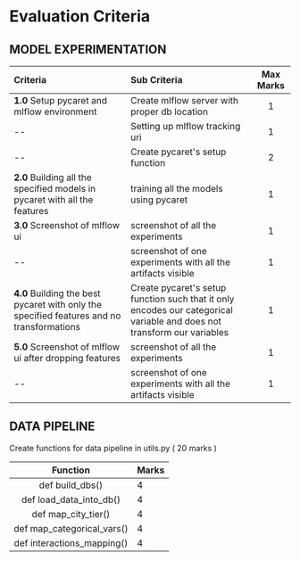 # **Evaluation Criteria**

## **MODEL EXPERIMENTATION**

Criteria   | Sub Criteria   | Max Marks
:-------|:------------------------- | :-----:
**1.0** Setup pycaret and mlflow environment | Create mlflow server with proper db location	| 1
-- | Setting up mlflow tracking uri  | 1
--  | Create pycaret's setup function  | 2
**2.0** Building all the specified models in pycaret with all the features  |  training all the models using pycaret  | 1
**3.0** Screenshot of mlflow ui | screenshot of all the experiments	| 1
--  |  screenshot of one experiments with all the artifacts visible  | 1
**4.0** Building the best pycaret with only the specified features and no transformations | Create pycaret's setup function such that it only encodes our categorical variable and does not transform our variables | 1
**5.0** Screenshot of mlflow ui after dropping features | screenshot of all the experiments	 | 1
-- | screenshot of one experiments with all the artifacts visible | 1


## **DATA PIPELINE**
Create functions for data pipeline in utils.py ( 20 marks )

Function   | Marks 
:---------------:|:-------
def build_dbs() | 4
def load_data_into_db() | 4
def map_city_tier()	| 4
def map_categorical_vars() | 4
def interactions_mapping() | 4
